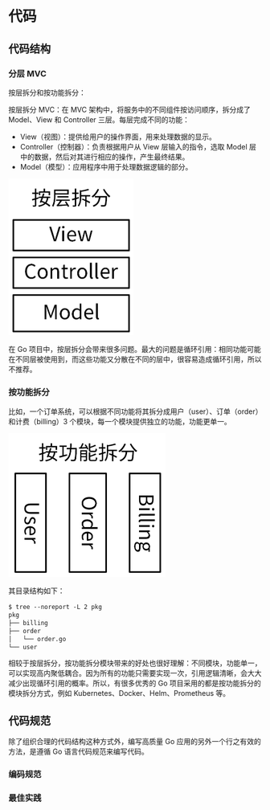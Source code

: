# 代码

## 代码结构

### 分层 MVC

按层拆分和按功能拆分：

按层拆分 MVC：在 MVC 架构中，将服务中的不同组件按访问顺序，拆分成了 Model、View 和 Controller 三层。每层完成不同的功能：

- View（视图）：提供给用户的操作界面，用来处理数据的显示。
- Controller（控制器）：负责根据用户从 View 层输入的指令，选取 Model  层中的数据，然后对其进行相应的操作，产生最终结果。
- Model（模型）：应用程序中用于处理数据逻辑的部分。

<img src="figures/ed0c3dfyy52ac82539cb602eec9f0146.png" alt="img" style="zoom: 50%;" />

在 Go 项目中，按层拆分会带来很多问题。最大的问题是循环引用：相同功能可能在不同层被使用到，而这些功能又分散在不同的层中，很容易造成循环引用，所以不推荐。

### 按功能拆分

比如，一个订单系统，可以根据不同功能将其拆分成用户（user）、订单（order）和计费（billing）3 个模块，每一个模块提供独立的功能，功能更单一。

<img src="figures/0d65eb1363bf8055e209bc24d1d99ca5.png" alt="img" style="zoom:50%;" />

其目录结构如下：

```shell
$ tree --noreport -L 2 pkg
pkg
├── billing
├── order
│   └── order.go
└── user
```

相较于按层拆分，按功能拆分模块带来的好处也很好理解：不同模块，功能单一，可以实现高内聚低耦合。因为所有的功能只需要实现一次，引用逻辑清晰，会大大减少出现循环引用的概率。所以，有很多优秀的 Go 项目采用的都是按功能拆分的模块拆分方式，例如 Kubernetes、Docker、Helm、Prometheus 等。

## 代码规范

除了组织合理的代码结构这种方式外，编写高质量 Go 应用的另外一个行之有效的方法，是遵循 Go  语言代码规范来编写代码。

### 编码规范





### 最佳实践







